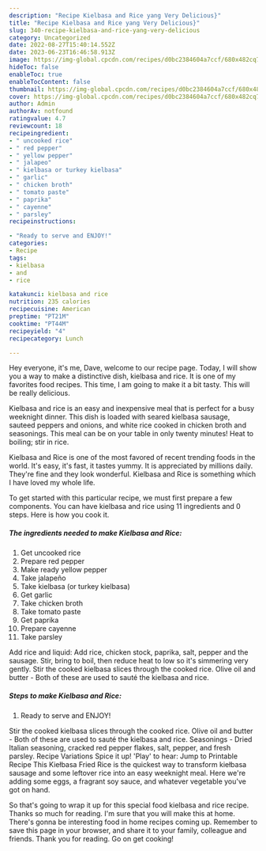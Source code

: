 ```yaml
---
description: "Recipe Kielbasa and Rice yang Very Delicious}"
title: "Recipe Kielbasa and Rice yang Very Delicious}"
slug: 340-recipe-kielbasa-and-rice-yang-very-delicious
category: Uncategorized
date: 2022-08-27T15:40:14.552Z
date: 2023-06-23T16:46:58.913Z
image: https://img-global.cpcdn.com/recipes/d0bc2384604a7ccf/680x482cq70/kielbasa-and-rice-recipe-main-photo.jpg
hideToc: false
enableToc: true
enableTocContent: false
thumbnail: https://img-global.cpcdn.com/recipes/d0bc2384604a7ccf/680x482cq70/kielbasa-and-rice-recipe-main-photo.jpg
cover: https://img-global.cpcdn.com/recipes/d0bc2384604a7ccf/680x482cq70/kielbasa-and-rice-recipe-main-photo.jpg
author: Admin
authorAv: notfound
ratingvalue: 4.7
reviewcount: 18
recipeingredient:
- " uncooked rice"
- " red pepper"
- " yellow pepper"
- " jalapeo"
- " kielbasa or turkey kielbasa"
- " garlic"
- " chicken broth"
- " tomato paste"
- " paprika"
- " cayenne"
- " parsley"
recipeinstructions:

- "Ready to serve and ENJOY!"
categories:
- Recipe
tags:
- kielbasa
- and
- rice

katakunci: kielbasa and rice 
nutrition: 235 calories
recipecuisine: American
preptime: "PT21M"
cooktime: "PT44M"
recipeyield: "4"
recipecategory: Lunch

---
```



Hey everyone, it's me, Dave, welcome to our recipe page. Today, I will show you a way to make a distinctive dish, kielbasa and rice. It is one of my favorites food recipes. This time, I am going to make it a bit tasty. This will be really delicious.

Kielbasa and rice is an easy and inexpensive meal that is perfect for a busy weeknight dinner. This dish is loaded with seared kielbasa sausage, sauteed peppers and onions, and white rice cooked in chicken broth and seasonings. This meal can be on your table in only twenty minutes! Heat to boiling; stir in rice.

Kielbasa and Rice is one of the most favored of recent trending foods in the world. It's easy, it's fast, it tastes yummy. It is appreciated by millions daily. They're fine and they look wonderful. Kielbasa and Rice is something which I have loved my whole life.


To get started with this particular recipe, we must first prepare a few components. You can have kielbasa and rice using 11 ingredients and 0 steps. Here is how you cook it.

<!--inarticleads1-->

##### The ingredients needed to make Kielbasa and Rice:

1. Get  uncooked rice
1. Prepare  red pepper
1. Make ready  yellow pepper
1. Take  jalapeño
1. Take  kielbasa (or turkey kielbasa)
1. Get  garlic
1. Take  chicken broth
1. Take  tomato paste
1. Get  paprika
1. Prepare  cayenne
1. Take  parsley


Add rice and liquid: Add rice, chicken stock, paprika, salt, pepper and the sausage. Stir, bring to boil, then reduce heat to low so it&#39;s simmering very gently. Stir the cooked kielbasa slices through the cooked rice. Olive oil and butter - Both of these are used to sauté the kielbasa and rice. 

<!--inarticleads2-->

##### Steps to make Kielbasa and Rice:


1. Ready to serve and ENJOY!

Stir the cooked kielbasa slices through the cooked rice. Olive oil and butter - Both of these are used to sauté the kielbasa and rice. Seasonings - Dried Italian seasoning, cracked red pepper flakes, salt, pepper, and fresh parsley. Recipe Variations Spice it up! &#39;Play&#39; to hear: Jump to Printable Recipe This Kiełbasa Fried Rice is the quickest way to transform kiełbasa sausage and some leftover rice into an easy weeknight meal. Here we&#39;re adding some eggs, a fragrant soy sauce, and whatever vegetable you&#39;ve got on hand. 

So that's going to wrap it up for this special food kielbasa and rice recipe. Thanks so much for reading. I'm sure that you will make this at home. There's gonna be interesting food in home recipes coming up. Remember to save this page in your browser, and share it to your family, colleague and friends. Thank you for reading. Go on get cooking!
